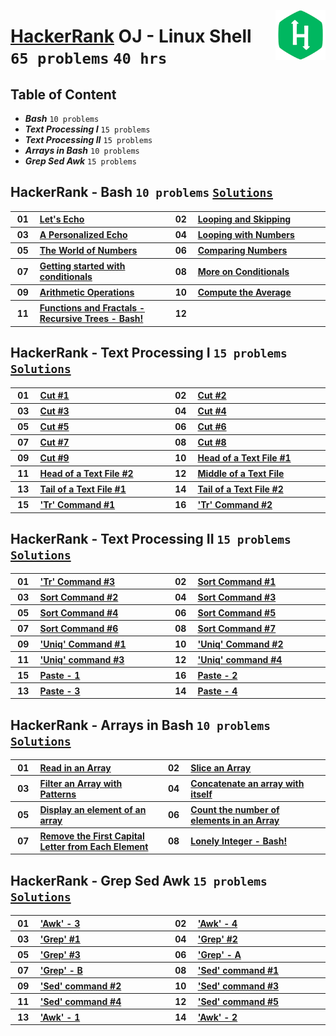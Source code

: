 <img align="right" width="80" src="/logos/hackerrank.png"></img>

# [HackerRank](https://hackerrank.com/) OJ - Linux Shell <br> `65 problems` `40 hrs`

## Table of Content

- ***Bash***                `10 problems`
- ***Text Processing I***   `15 problems`
- ***Text Processing II***  `15 problems`
- ***Arrays in Bash***      `10 problems`
- ***Grep Sed Awk***        `15 problems`

## HackerRank - Bash `10 problems` [`Solutions`](/level-1/hackerrank/linux-shell/solutions/bash.md)

<table>
    <tbody>
        <tr>
<th align="center" width="50px">01</th><th align="left" width="550px"><a href="https://www.hackerrank.com/challenges/bash-tutorials-lets-echo/problem">Let's Echo</a></th>
<th align="center" width="50px">02</th><th align="left" width="550px"><a href="https://www.hackerrank.com/challenges/bash-tutorials---looping-and-skipping/problem">Looping and Skipping</a></th>
        </tr>
        <tr>
<th align="center" width="50px">03</th><th align="left" width="550px"><a href="https://www.hackerrank.com/challenges/bash-tutorials---a-personalized-echo/problem">A Personalized Echo</a></th>
<th align="center" width="50px">04</th><th align="left" width="550px"><a href="https://www.hackerrank.com/challenges/bash-tutorials---looping-with-numbers/problem">Looping with Numbers</a></th>
        </tr>
        <tr>
<th align="center" width="50px">05</th><th align="left" width="550px"><a href="https://www.hackerrank.com/challenges/bash-tutorials---the-world-of-numbers/problem">The World of Numbers</a></th>
<th align="center" width="50px">06</th><th align="left" width="550px"><a href="https://www.hackerrank.com/challenges/bash-tutorials---comparing-numbers/problem">Comparing Numbers</a></th>
        </tr>
        <tr>
<th align="center" width="50px">07</th><th align="left" width="550px"><a href="https://www.hackerrank.com/challenges/bash-tutorials---getting-started-with-conditionals/problem">Getting started with conditionals</a></th>
<th align="center" width="50px">08</th><th align="left" width="550px"><a href="https://www.hackerrank.com/challenges/bash-tutorials---more-on-conditionals/problem">More on Conditionals</a></th>
        </tr>
        <tr>
<th align="center" width="50px">09</th><th align="left" width="550px"><a href="https://www.hackerrank.com/challenges/bash-tutorials---arithmetic-operations/problem">Arithmetic Operations</a></th>
<th align="center" width="50px">10</th><th align="left" width="550px"><a href="https://www.hackerrank.com/challenges/bash-tutorials---compute-the-average/problem">Compute the Average</a></th>
        </tr>
        <tr>
<th align="center" width="50px">11</th><th align="left" width="550px"><a href="https://www.hackerrank.com/challenges/fractal-trees-all/problem">Functions and Fractals - Recursive Trees - Bash!</a></th>
<th align="center" width="50px">12</th><th align="left" width="550px"></th>
        </tr>
    </tbody>
</table>

## HackerRank - Text Processing I `15 problems` [`Solutions`](/level-1/hackerrank/linux-shell/solutions/text-processing-I.md)

<table>
    <tbody>
        <tr>
<th align="center" width="50px">01</th><th align="left" width="550px"><a href="https://www.hackerrank.com/challenges/text-processing-cut-1/problem">Cut #1</a></th>
<th align="center" width="50px">02</th><th align="left" width="550px"><a href="https://www.hackerrank.com/challenges/text-processing-cut-2/problem">Cut #2</a></th>
        </tr>
        <tr>
<th align="center" width="50px">03</th><th align="left" width="550px"><a href="https://www.hackerrank.com/challenges/text-processing-cut-3/problem">Cut #3</a></th>
<th align="center" width="50px">04</th><th align="left" width="550px"><a href="https://www.hackerrank.com/challenges/text-processing-cut-4/problem">Cut #4</a></th>
        </tr>
        <tr>
<th align="center" width="50px">05</th><th align="left" width="550px"><a href="https://www.hackerrank.com/challenges/text-processing-cut-5/problem">Cut #5</a></th>
<th align="center" width="50px">06</th><th align="left" width="550px"><a href="https://www.hackerrank.com/challenges/text-processing-cut-6/problem">Cut #6</a></th>
        </tr>
        <tr>
<th align="center" width="50px">07</th><th align="left" width="550px"><a href="https://www.hackerrank.com/challenges/text-processing-cut-7/problem">Cut #7</a></th>
<th align="center" width="50px">08</th><th align="left" width="550px"><a href="https://www.hackerrank.com/challenges/text-processing-cut-8/problem">Cut #8</a></th>
        </tr>
        <tr>
<th align="center" width="50px">09</th><th align="left" width="550px"><a href="https://www.hackerrank.com/challenges/text-processing-cut-9/problem">Cut #9</a></th>
<th align="center" width="50px">10</th><th align="left" width="550px"><a href="https://www.hackerrank.com/challenges/text-processing-head-1/problem">Head of a Text File #1</a></th>
        </tr>
        <tr>
<th align="center" width="50px">11</th><th align="left" width="550px"><a href="https://www.hackerrank.com/challenges/text-processing-head-2/problem">Head of a Text File #2</a></th>
<th align="center" width="50px">12</th><th align="left" width="550px"><a href="https://www.hackerrank.com/challenges/text-processing-in-linux---the-middle-of-a-text-file/problem">Middle of a Text File</a></th>
        </tr>
        <tr>
<th align="center" width="50px">13</th><th align="left" width="550px"><a href="https://www.hackerrank.com/challenges/text-processing-tail-1/problem">Tail of a Text File #1</a></th>
<th align="center" width="50px">14</th><th align="left" width="550px"><a href="https://www.hackerrank.com/challenges/text-processing-tail-2/problem">Tail of a Text File #2</a></th>
        </tr>
        <tr>
<th align="center" width="50px">15</th><th align="left" width="550px"><a href="https://www.hackerrank.com/challenges/text-processing-tr-1/problem">'Tr' Command #1</a></th>
<th align="center" width="50px">16</th><th align="left" width="550px"><a href="https://www.hackerrank.com/challenges/text-processing-tr-2/problem">'Tr' Command #2</a></th>
        </tr>
    </tbody>
</table>

## HackerRank - Text Processing II `15 problems` [`Solutions`](/level-1/hackerrank/linux-shell/solutions/text-processing-II.md)

<table>
    <tbody>
        <tr>
<th align="center" width="50px">01</th><th align="left" width="550px"><a href="https://www.hackerrank.com/challenges/text-processing-tr-3/problem">'Tr' Command #3</a></th>
<th align="center" width="50px">02</th><th align="left" width="550px"><a href="https://www.hackerrank.com/challenges/text-processing-sort-1/problem">Sort Command #1</a></th>
        </tr>
        <tr>
<th align="center" width="50px">03</th><th align="left" width="550px"><a href="https://www.hackerrank.com/challenges/text-processing-sort-2/problem">Sort Command #2</a></th>
<th align="center" width="50px">04</th><th align="left" width="550px"><a href="https://www.hackerrank.com/challenges/text-processing-sort-3/problem">Sort Command #3</a></th>
        </tr>
        <tr>
<th align="center" width="50px">05</th><th align="left" width="550px"><a href="https://www.hackerrank.com/challenges/text-processing-sort-4/problem">Sort Command #4</a></th>
<th align="center" width="50px">06</th><th align="left" width="550px"><a href="https://www.hackerrank.com/challenges/text-processing-sort-5/problem">Sort Command #5</a></th>
        </tr>
        <tr>
<th align="center" width="50px">07</th><th align="left" width="550px"><a href="https://www.hackerrank.com/challenges/text-processing-sort-6/problem">Sort Command #6</a></th>
<th align="center" width="50px">08</th><th align="left" width="550px"><a href="https://www.hackerrank.com/challenges/text-processing-sort-7/problem">Sort Command #7</a></th>
        </tr>
        <tr>
<th align="center" width="50px">09</th><th align="left" width="550px"><a href="https://www.hackerrank.com/challenges/text-processing-in-linux-the-uniq-command-1/problem">'Uniq' Command #1</a></th>
<th align="center" width="50px">10</th><th align="left" width="550px"><a href="https://www.hackerrank.com/challenges/text-processing-in-linux-the-uniq-command-2/problem">'Uniq' Command #2</a></th>
        </tr>
        <tr>
<th align="center" width="50px">11</th><th align="left" width="550px"><a href="https://www.hackerrank.com/challenges/text-processing-in-linux-the-uniq-command-3/problem">'Uniq' command #3</a></th>
<th align="center" width="50px">12</th><th align="left" width="550px"><a href="https://www.hackerrank.com/challenges/text-processing-in-linux-the-uniq-command-4/problem">'Uniq' command #4</a></th>
        </tr>
        <tr>
<th align="center" width="50px">15</th><th align="left" width="550px"><a href="https://www.hackerrank.com/challenges/paste-1/problem">Paste - 1</a></th>
<th align="center" width="50px">16</th><th align="left" width="550px"><a href="https://www.hackerrank.com/challenges/paste-2/problem">Paste - 2</a></th>
        </tr>
        <tr>
<th align="center" width="50px">13</th><th align="left" width="550px"><a href="https://www.hackerrank.com/challenges/paste-3/problem">Paste - 3</a></th>
<th align="center" width="50px">14</th><th align="left" width="550px"><a href="https://www.hackerrank.com/challenges/paste-4/problem">Paste - 4</a></th>
        </tr>
    </tbody>
</table>

## HackerRank - Arrays in Bash `10 problems` [`Solutions`](/level-1/hackerrank/linux-shell/solutions/arrays-in-bash.md)

<table>
    <tbody>
        <tr>
<th align="center" width="50px">01</th><th align="left" width="550px"><a href="https://www.hackerrank.com/challenges/bash-tutorials-read-in-an-array/problem">Read in an Array</a></th>
<th align="center" width="50px">02</th><th align="left" width="550px"><a href="https://www.hackerrank.com/challenges/bash-tutorials-slice-an-array/problem">Slice an Array</a></th>
        </tr>
        <tr>
<th align="center" width="50px">03</th><th align="left" width="550px"><a href="https://www.hackerrank.com/challenges/bash-tutorials-filter-an-array-with-patterns/problem">Filter an Array with Patterns</a></th>
<th align="center" width="50px">04</th><th align="left" width="550px"><a href="https://www.hackerrank.com/challenges/bash-tutorials-concatenate-an-array-with-itself/problem">Concatenate an array with itself</a></th>
        </tr>
        <tr>
<th align="center" width="50px">05</th><th align="left" width="550px"><a href="https://www.hackerrank.com/challenges/bash-tutorials-display-the-third-element-of-an-array/problem">Display an element of an array</a></th>
<th align="center" width="50px">06</th><th align="left" width="550px"><a href="https://www.hackerrank.com/challenges/bash-tutorials-count-the-number-of-elements-in-an-array/problem">Count the number of elements in an Array</a></th>
        </tr>
        <tr>
<th align="center" width="50px">07</th><th align="left" width="550px"><a href="https://www.hackerrank.com/challenges/bash-tutorials-remove-the-first-capital-letter-from-each-array-element/problem">Remove the First Capital Letter from Each Element</a></th>
<th align="center" width="50px">08</th><th align="left" width="550px"><a href="https://www.hackerrank.com/challenges/lonely-integer-2/problem">Lonely Integer - Bash!</a></th>
        </tr>
    </tbody>
</table>

## HackerRank - Grep Sed Awk `15 problems` [`Solutions`](/level-1/hackerrank/linux-shell/solutions/grep-sed-awk.md)

<table>
    <tbody>
        <tr>
<th align="center" width="50px">01</th><th align="left" width="550px"><a href="https://www.hackerrank.com/challenges/awk-3/problem">'Awk' - 3</a></th>
<th align="center" width="50px">02</th><th align="left" width="550px"><a href="https://www.hackerrank.com/challenges/awk-4/problem">'Awk' - 4</a></th>
        </tr>
        <tr>
<th align="center" width="50px">03</th><th align="left" width="550px"><a href="https://www.hackerrank.com/challenges/text-processing-in-linux-the-grep-command-1/problem">'Grep' #1</a></th>
<th align="center" width="50px">04</th><th align="left" width="550px"><a href="https://www.hackerrank.com/challenges/text-processing-in-linux-the-grep-command-2/problem">'Grep' #2</a></th>
        </tr>
        <tr>
<th align="center" width="50px">05</th><th align="left" width="550px"><a href="https://www.hackerrank.com/challenges/text-processing-in-linux-the-grep-command-3/problem">'Grep' #3</a></th>
<th align="center" width="50px">06</th><th align="left" width="550px"><a href="https://www.hackerrank.com/challenges/text-processing-in-linux-the-grep-command-4/problem">'Grep' - A</a></th>
        </tr>
        <tr>
<th align="center" width="50px">07</th><th align="left" width="550px"><a href="https://www.hackerrank.com/challenges/text-processing-in-linux-the-grep-command-5/problem">'Grep' - B</a></th>
<th align="center" width="50px">08</th><th align="left" width="550px"><a href="https://www.hackerrank.com/challenges/text-processing-in-linux-the-sed-command-1/problem">'Sed' command #1</a></th>
        </tr>
        <tr>
<th align="center" width="50px">09</th><th align="left" width="550px"><a href="https://www.hackerrank.com/challenges/text-processing-in-linux-the-sed-command-2/problem">'Sed' command #2</a></th>
<th align="center" width="50px">10</th><th align="left" width="550px"><a href="https://www.hackerrank.com/challenges/text-processing-in-linux-the-sed-command-3/problem">'Sed' command #3</a></th>
        </tr>
        <tr>
<th align="center" width="50px">11</th><th align="left" width="550px"><a href="https://www.hackerrank.com/challenges/sed-command-4/problem">'Sed' command #4</a></th>
<th align="center" width="50px">12</th><th align="left" width="550px"><a href="https://www.hackerrank.com/challenges/sed-command-5/problem">'Sed' command #5</a></th>
        </tr>
        <tr>
<th align="center" width="50px">13</th><th align="left" width="550px"><a href="https://www.hackerrank.com/challenges/awk-1/problem">'Awk' - 1</a></th>
<th align="center" width="50px">14</th><th align="left" width="550px"><a href="https://www.hackerrank.com/challenges/awk-2/problem">'Awk' - 2</a></th>
        </tr>
    </tbody>
</table>
